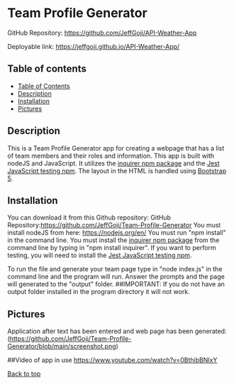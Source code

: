 # Team Profile Generator<a name="top">

GitHub Repository: https://github.com/JeffGoji/API-Weather-App

Deployable link: <a href="https://jeffgoji.github.io/API-Weather-App" target:_blank>https://jeffgoji.github.io/API-Weather-App/</a>

## Table of contents <a name="table"></a>

- [Table of Contents](#table)
- [Description](#description)
- [Installation](#install)
- [Pictures](#pictures)

## Description<a name="description"></a>

This is a Team Profile Generator app for creating a webpage that has a list of team members and their roles and information.
This app is built with nodeJS and JavaScript. It utilizes the <a href="https://www.npmjs.com/package/inquirer ">inquirer npm package</a> and the <a href="https://jestjs.io/">Jest JavaScript testing npm</a>.
The layout in the HTML is handled using <a href="https://getbootstrap.com/">Bootstrap 5</a>.

## Installation <a name="install"></a>

You can download it from this Github repository:
GitHub Repository:https://github.com/JeffGoji/Team-Profile-Generator
You must install nodeJS from here: <A href="https://nodejs.org/en/">https://nodejs.org/en/</a>
You must run "npm install" in the command line.
You must install the <a href="https://www.npmjs.com/package/inquirer">inquirer npm package</a> from the command line by typing in "npm install inquirer".
If you want to perform testing, you will need to install the <a href="https://jestjs.io/">Jest JavaScript testing npm</a>.

To run the file and generate your team page type in "node index.js" in the command line and the program will run.
Answer the prompts and the page will generated to the "output" folder.
##IMPORTANT:
If you do not have an output folder installed in the program directory it will not work.

## Pictures<a name="pictures"></a>

Application after text has been entered and web page has been generated:
(https://github.com/JeffGoji/Team-Profile-Generator/blob/main/screenshot.png)

##Video of app in use <A name="video"></a>
https://www.youtube.com/watch?v=0BthibBNIxY

[Back to top](#top)
